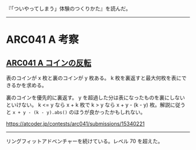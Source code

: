 『「ついやってしまう」体験のつくりかた』を読んだ。

---

# ARC041 A 考察

## [ARC041 A コインの反転](https://atcoder.jp/contests/arc041/tasks/arc041_a)

表のコインが x 枚と裏のコインが y 枚ある。 k 枚を裏返すと最大何枚を表にできるかを求める。

裏のコインを優先的に裏返す。 y を超過した分は表になったものを裏にしないといけない。 k <= y なら x + k 枚で k > y なら x + y - (k - y) 枚。解説に従うと `x + y - (k - y).abs()` のほうが良かったかもしれない。

<https://atcoder.jp/contests/arc041/submissions/15340221>

---

リングフィットアドベンチャーを続けている。レベル 70 を超えた。
